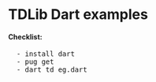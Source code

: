# TDLib Dart examples

#### Checklist:
<pre>
  - install dart
  - pug get
  - dart td_eg.dart
</pre>
